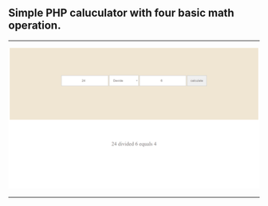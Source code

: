 ## Simple PHP caluculator with four basic math operation.
***
![Calculator](/images/calculator.png)
***